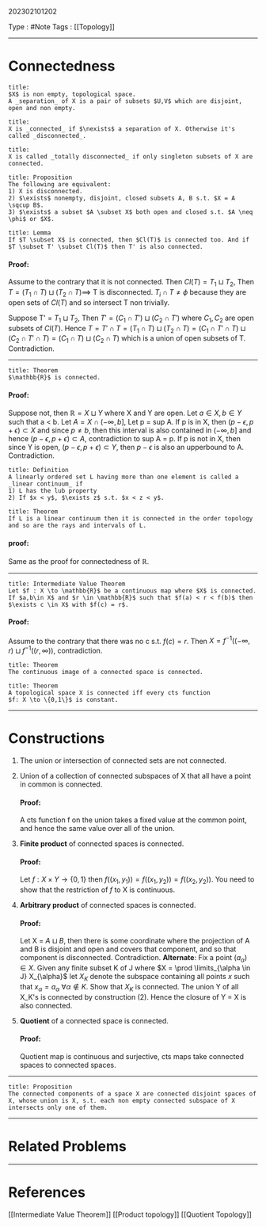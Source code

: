 202302101202

Type : #Note
Tags : [[Topology]]

---
# Connectedness
```ad-note
title:
$X$ is non empty, topological space.
A _separation_ of X is a pair of subsets $U,V$ which are disjoint, open and non empty.
```

```ad-note
title:
X is _connected_ if $\nexists$ a separation of X. Otherwise it's called _disconnected_.
```

```ad-note
title:
X is called _totally disconnected_ if only singleton subsets of X are connected.
```

```ad-note
title: Proposition
The following are equivalent:
1) X is disconnected.
2) $\exists$ nonempty, disjoint, closed subsets A, B s.t. $X = A \sqcup B$.
3) $\exists$ a subset $A \subset X$ both open and closed s.t. $A \neq \phi$ or $X$.
```

```ad-note
title: Lemma
If $T \subset X$ is connected, then $Cl(T)$ is connected too. And if $T \subset T' \subset Cl(T)$ then T' is also connected.
```
#### Proof:
Assume to the contrary that it is not connected.
Then $Cl(T) = T_1 \sqcup T_2$, Then $T = (T_1 \cap T) \sqcup (T_2 \cap T) \implies$ T is disconnected. $T_i \cap T \neq \phi$ because they are open sets of $Cl(T)$ and so intersect T non trivially.

Suppose T' = $T_1 \sqcup T_2$, Then $T' = (C_1 \cap T') \sqcup (C_2 \cap T')$ where $C_1,C_2$ are open subsets of $Cl(T)$. Hence $T = T' \cap T = (T_1 \cap T) \sqcup (T_2 \cap T) = (C_1 \cap T' \cap T) \sqcup (C_2 \cap T' \cap T) = (C_1 \cap T) \sqcup (C_2 \cap T)$ which is a union of open subsets of T. 
Contradiction. 

---

```ad-note
title: Theorem
$\mathbb{R}$ is connected.
```

#### Proof:
Suppose not, then $\mathbb{R} = X \sqcup Y$ where X and Y are open. Let $a \in X, b \in Y$ such that a < b. Let $A = X \cap (-\infty,b]$, Let p = sup A. 
If p is in X, then $(p-\epsilon,p+\epsilon) \subset X$ and since $p \neq b$, then this interval is also contained in $(-\infty,b]$ and hence $(p-\epsilon,p+\epsilon) \subset A$, contradiction to sup A = p.
If p is not in X, then since Y is open,  $(p-\epsilon,p+\epsilon) \subset Y$, then $p-\epsilon$ is also an upperbound to A. Contradiction.


```ad-note
title: Definition
A linearly ordered set L having more than one element is called a _linear continuum_ if
1) L has the lub property
2) If $x < y$, $\exists z$ s.t. $x < z < y$.
```

```ad-note
title: Theorem
If L is a linear continuum then it is connected in the order topology and so are the rays and intervals of L.
```

#### proof:
Same as the proof for connectedness of $\mathbb{R}$.

--- 
```ad-note
title: Intermediate Value Theorem
Let $f : X \to \mathbb{R}$ be a continuous map where $X$ is connected. If $a,b\in X$ and $r \in \mathbb{R}$ such that $f(a) < r < f(b)$ then $\exists c \in X$ with $f(c) = r$.
```
#### Proof:
Assume to the contrary that there was no c s.t. $f(c) = r$. Then $X = f^{-1}((-\infty,r) \sqcup f^{-1}((r,\infty))$, contradiction.

```ad-note
title: Theorem
The continuous image of a connected space is connected.
```

```ad-note
title: Theorem
A topological space X is connected iff every cts function 
$f: X \to \{0,1\}$ is constant.
```

---

# Constructions
1) The union or intersection of connected sets are not connected.
   
2) Union of a collection of connected subspaces of X that all have a point in common is connected.
   #### Proof:
   A cts function f on the union takes a fixed value at the common point, and hence the same value over all of the union. 
   
3) **Finite product** of connected spaces is connected.
   #### Proof:
   Let $f: X\times Y \to \{0,1\}$ then $f((x_1,y_1)) = f((x_1,y_2)) = f((x_2,y_2))$.  You need to show that the restriction of $f$ to X is continuous.
   
4) **Arbitrary product** of connected spaces is connected.
   #### Proof: 
   Let X = $A \sqcup B$, then there is some coordinate where the projection of A and B is disjoint and open and covers that component, and so that component is disconnected. Contradiction.
   **Alternate**: Fix a point $(a_{\alpha}) \in X$. 
   Given any finite subset K of J where $X  = \prod \limits_{\alpha \in J} X_{\alpha}$ let $X_K$ denote the subspace containing all points $x$ such that $x_\alpha = a_\alpha \ \forall \alpha \notin K$. Show that $X_K$ is connected.
   The union Y of all X_K's is connected by construction (2).
   Hence the closure of Y = X is also connected.
   
5) **Quotient** of a connected space is connected.
   #### Proof:
   Quotient map is continuous and surjective, cts maps take connected spaces to connected spaces.
---
```ad-note
title: Proposition
The connected components of a space X are connected disjoint spaces of X, whose union is X, s.t. each non empty connected subspace of X intersects only one of them.
```

---
# Related Problems

---
# References
[[Intermediate Value Theorem]]
[[Product topology]]
[[Quotient Topology]]
